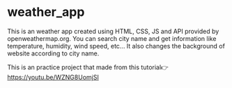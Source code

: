 # weather_app
This is an weather app created using HTML, CSS, JS and API provided by openweathermap.org. You can search city name and get information like temperature, humidity, wind speed, etc... It also changes the background of website according to city name.

This is an practice project that made from this tutorial👉 https://youtu.be/WZNG8UomjSI
